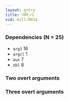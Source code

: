 ```yaml
---
layout: entry
title: འཐོན་√1
vid: Hill:0814
---
```

### Dependencies (N = 25)
* `arg1` 16
* `argcl` 1
* `aux` 7
* `obl` 8


### Two overt arguments


### Three overt arguments
